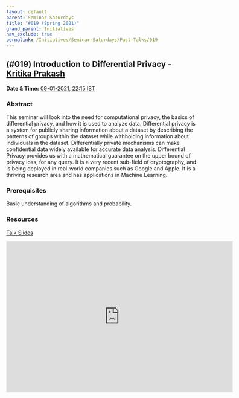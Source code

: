 ```yaml
---
layout: default
parent: Seminar Saturdays
title: "#019 (Spring 2021)"
grand_parent: Initiatives
nav_exclude: true
permalink: /Initiatives/Seminar-Saturdays/Past-Talks/019
---
```


(#019) **Introduction to Differential Privacy** - [Kritika Prakash](https://kritikalcoder.github.io/)
---------------------

**Date & Time:** [09-01-2021, 22:15 IST](https://www.google.com/calendar/event?eid=bG9idWRqYWVzMDJjMG5xaXBmdmF2aWR1OTJfMjAyMTAxMDlUMTY0NTAwWiB2bmw5c2RxN29vZmlwaWJobzEzMnIyZTAyNEBn&ctz=Asia/Kolkata)

### Abstract
This seminar will look into the need for computational privacy, the basics of differential privacy, and how it is used to analyze data. Differential privacy is a system for publicly sharing information about a dataset by describing the patterns of groups within the dataset while withholding information about individuals in the dataset. Differentially private mechanisms can make confidential data widely available for accurate data analysis. Differential Privacy provides us with a mathematical guarantee on the upper bound of privacy loss, for any query. It is a very recent sub-field of cryptography, and is being deployed in real-world companies such as Google and Apple. It is a thriving research area and has applications in Machine Learning.

### Prerequisites
Basic understanding of algorithms and probability.

### Resources
[Talk Slides](slides_019.pdf)

<iframe width="600" height="400" src="https://www.youtube.com/embed/zrh0r-bs1Dk" frameborder="0" allow="accelerometer; autoplay; clipboard-write; encrypted-media; gyroscope; picture-in-picture" allowfullscreen></iframe>

